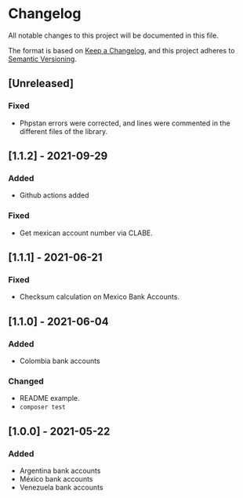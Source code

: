 # Changelog

All notable changes to this project will be documented in this file.

The format is based on [Keep a Changelog](https://keepachangelog.com/en/1.0.0/),
and this project adheres to [Semantic Versioning](https://semver.org/spec/v2.0.0.html).

## [Unreleased]

### Fixed
- Phpstan errors were corrected, and lines were commented in the different files of the library.

## [1.1.2] - 2021-09-29

### Added
- Github actions added

### Fixed
- Get mexican account number via CLABE.

## [1.1.1] - 2021-06-21

### Fixed
- Checksum calculation on Mexico Bank Accounts.

## [1.1.0] - 2021-06-04

### Added
- Colombia bank accounts

### Changed
- README example.
- `composer test`

## [1.0.0] - 2021-05-22 

### Added
- Argentina bank accounts
- México bank accounts
- Venezuela bank accounts
